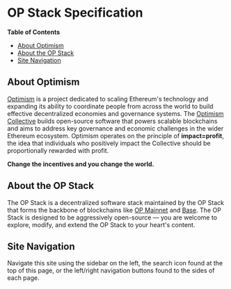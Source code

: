 # OP Stack Specification

<!-- START doctoc generated TOC please keep comment here to allow auto update -->
<!-- DON'T EDIT THIS SECTION, INSTEAD RE-RUN doctoc TO UPDATE -->
**Table of Contents**

- [About Optimism](#about-optimism)
- [About the OP Stack](#about-the-op-stack)
- [Site Navigation](#site-navigation)

<!-- END doctoc generated TOC please keep comment here to allow auto update -->

## About Optimism

[Optimism](https://www.optimism.io/) is a project dedicated to scaling Ethereum's technology and expanding its ability to
coordinate people from across the world to build effective decentralized economies and governance systems. The
[Optimism Collective](https://www.optimism.io/vision) builds open-source software that powers scalable blockchains and
aims to address key governance and economic challenges in the wider Ethereum ecosystem. Optimism operates on the
principle of **impact=profit**, the idea that individuals who positively impact the Collective should be proportionally
rewarded with profit.

**Change the incentives and you change the world.**

## About the OP Stack

The OP Stack is a decentralized software stack maintained by the OP Stack that forms the backbone of blockchains like
[OP Mainnet](https://explorer.optimism.io/) and [Base](https://base.org). The OP Stack is designed to be aggressively
open-source — you are welcome to explore, modify, and extend the OP Stack to your heart's content.

## Site Navigation

Navigate this site using the sidebar on the left, the search icon found at the top of this page, or the left/right
navigation buttons found to the sides of each page.
